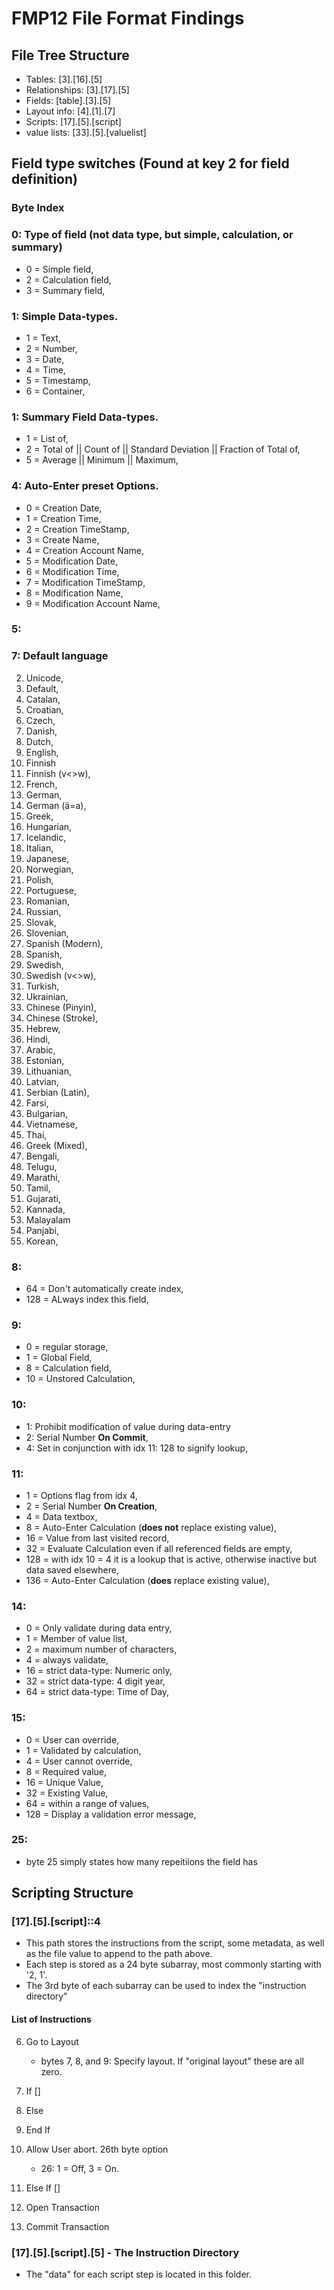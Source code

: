 # FMP12 File Format Findings

## File Tree Structure

- Tables: [3].[16].[5]
- Relationships: [3].[17].[5]
- Fields: [table].[3].[5]
- Layout info: [4].[1].[7]
- Scripts: [17].[5].[script]
- value lists: [33].[5].[valuelist]


## Field type switches (Found at key 2 for field definition)

### Byte Index

### 0: Type of field (not data type, but simple, calculation, or summary)
- 0 = Simple field,
- 2 = Calculation field,
- 3 = Summary field,

### 1:  Simple Data-types.  
- 1 = Text,
- 2 = Number,
- 3 = Date,
- 4 = Time,
- 5 = Timestamp,
- 6 = Container, 

### 1: Summary Field Data-types.
- 1 = List of,
- 2 = Total of || Count of || Standard Deviation || Fraction of Total of,
- 5 = Average || Minimum || Maximum,

### 4:  Auto-Enter preset Options.  
- 0 = Creation Date,
- 1 = Creation Time,
- 2 = Creation TimeStamp,
- 3 = Create Name,
- 4 = Creation Account Name,
- 5 = Modification Date,
- 6 = Modification Time,
- 7 = Modification TimeStamp,
- 8 = Modification Name,
- 9 = Modification Account Name,

### 5:

### 7: Default language

2. Unicode,
3. Default,
16. Catalan,
17. Croatian,
18. Czech,
19. Danish,
20. Dutch,
21. English,
22. Finnish
23. Finnish (v\<\>w),
24. French,
25. German,
26. German (ä=a),
27. Greek,
28. Hungarian,
29. Icelandic,
30. Italian,
31. Japanese,
32. Norwegian,
33. Polish,
34. Portuguese,
35. Romanian,
36. Russian,
37. Slovak,
38. Slovenian,
39. Spanish (Modern),
40. Spanish,
41. Swedish,
42. Swedish (v\<\>w),
43. Turkish,
44. Ukrainian,
45. Chinese (Pinyin),
46. Chinese (Stroke),
47. Hebrew,
48. Hindi,
49. Arabic,
50. Estonian,
51. Lithuanian,
52. Latvian,
53. Serbian (Latin),
54. Farsi, 
55. Bulgarian,
56. Vietnamese,
57. Thai,
58. Greek (Mixed),
59. Bengali,
60. Telugu,
61. Marathi,
62. Tamil,
63. Gujarati,
64. Kannada,
65. Malayalam
67. Panjabi,
76. Korean,


### 8:
- 64 = Don't automatically create index,
- 128 = ALways index this field,

### 9:
- 0 = regular storage,
- 1 = Global Field,
- 8 = Calculation field,
- 10 = Unstored Calculation,

### 10:                     
- 1: Prohibit modification of value during data-entry
- 2: Serial Number **On Commit**,
- 4: Set in conjunction with idx 11: 128 to signify lookup,

### 11:
- 1 = Options flag from idx 4,
- 2 = Serial Number **On Creation**,
- 4 = Data textbox,
- 8 = Auto-Enter Calculation (**does not** replace existing value),
- 16 = Value from last visited record,
- 32 = Evaluate Calculation even if all referenced fields are empty, 
- 128 = with idx 10 = 4 it is a lookup that is active, otherwise inactive but data saved elsewhere,
- 136 = Auto-Enter Calculation (**does** replace existing value),

### 14:
- 0 = Only validate during data entry,
- 1 = Member of value list,
- 2 = maximum number of characters,
- 4 = always validate,
- 16 = strict data-type: Numeric only,
- 32 = strict data-type: 4 digit year,
- 64 = strict data-type: Time of Day,
        
### 15:
- 0 = User can override,
- 1 = Validated by calculation,
- 4 = User cannot override,
- 8 = Required value,
- 16 = Unique Value,
- 32 = Existing Value,
- 64 = within a range of values,
- 128 = Display a validation error message,

### 25:
- byte 25 simply states how many repeitiions the field has

## Scripting Structure

### [17].[5].[script]::4 
- This path stores the instructions from the script, some metadata, as well as
the file value to append to the path above.
- Each step is stored as a 24 byte subarray, most commonly starting with '2, 1'. 
- The 3rd byte of each subarray can be used to index the "instruction directory"

#### List of Instructions


6. Go to Layout
    - bytes 7, 8, and 9: Specify layout. If "original layout" these are all zero.

68. If []

69. Else

70. End If

85. Allow User abort. 26th byte option
    - 26: 1 = Off, 3 = On. 

125. Else If []

205. Open Transaction

206. Commit Transaction

### [17].[5].[script].[5] - The Instruction Directory
- The "data" for each script step is located in this folder.

